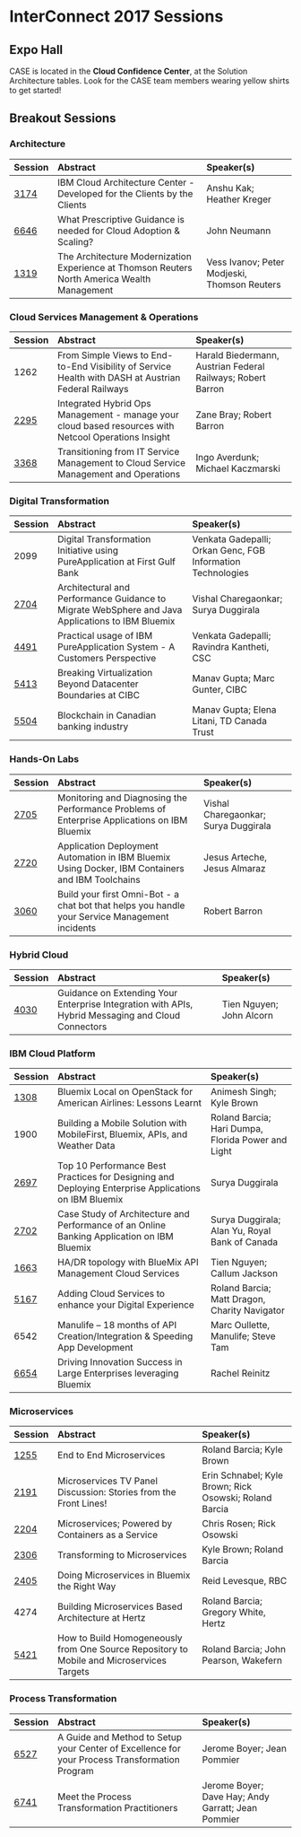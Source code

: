 # InterConnect 2017 Sessions

## Expo Hall

CASE is located in the **Cloud Confidence Center**, at the Solution Architecture tables.  Look for the CASE team members wearing yellow shirts to get started!

## Breakout Sessions

### Architecture

| Session  | Abstract  | Speaker(s)  |
|:-------------|:------------------|:------|
| [3174](https://myibm.ibm.com/events/interconnect/all-sessions/session/3174A)  | IBM Cloud Architecture Center - Developed for the Clients by the Clients  | Anshu Kak; Heather Kreger |
| [6646](https://myibm.ibm.com/events/interconnect/all-sessions/session/6646A)  | What Prescriptive Guidance is needed for Cloud Adoption & Scaling? | John Neumann |
| [1319](https://myibm.ibm.com/events/interconnect/all-sessions/session/1319A)  | The Architecture Modernization Experience at Thomson Reuters North America Wealth Management  | Vess Ivanov; Peter Modjeski, Thomson Reuters |

### Cloud Services Management & Operations

| Session  | Abstract  | Speaker(s)  |
|:-------------|:------------------|:------|
| 1262  | From Simple Views to End-to-End Visibility of Service Health with DASH at Austrian Federal Railways | Harald Biedermann, Austrian Federal Railways; Robert Barron |
| [2295](https://myibm.ibm.com/events/interconnect/all-sessions/session/2295A)  | Integrated Hybrid Ops Management - manage your cloud based resources with Netcool Operations Insight  | Zane Bray; Robert Barron  |
| [3368](https://myibm.ibm.com/events/interconnect/all-sessions/session/3368A)  | Transitioning from IT Service Management to Cloud Service Management and Operations | Ingo Averdunk; Michael Kaczmarski |

### Digital Transformation

| Session  | Abstract  | Speaker(s)  |
|:-------------|:------------------|:------|
| 2099  | Digital Transformation Initiative using PureApplication at First Gulf Bank  | Venkata Gadepalli; Orkan Genc, FGB Information Technologies |
| [2704](https://myibm.ibm.com/events/interconnect/all-sessions/session/2704A)  | Architectural and Performance Guidance to Migrate WebSphere and Java Applications to IBM Bluemix  | Vishal Charegaonkar; Surya Duggirala |
| [4491](https://myibm.ibm.com/events/interconnect/all-sessions/session/4491A)  | Practical usage of IBM PureApplication System - A Customers Perspective | Venkata Gadepalli; Ravindra Kantheti, CSC |
| [5413](https://myibm.ibm.com/events/interconnect/all-sessions/session/5413A)  | Breaking Virtualization Beyond Datacenter Boundaries at CIBC  | Manav Gupta; Marc Gunter, CIBC  |
| [5504](https://myibm.ibm.com/events/interconnect/all-sessions/session/5504A)  | Blockchain in Canadian banking industry | Manav Gupta; Elena Litani, TD Canada Trust  |

### Hands-On Labs

| Session  | Abstract  | Speaker(s)  |
|:-------------|:------------------|:------|
| [2705](https://myibm.ibm.com/events/interconnect/all-sessions/session/2705A)  | Monitoring and Diagnosing the Performance Problems of Enterprise Applications on IBM Bluemix | Vishal Charegaonkar; Surya Duggirala  |
| [2720](https://myibm.ibm.com/events/interconnect/all-sessions/session/2720A)  | Application Deployment Automation in IBM Bluemix Using Docker, IBM Containers and IBM Toolchains | Jesus Arteche, Jesus Almaraz  |
| [3060](https://myibm.ibm.com/events/interconnect/all-sessions/session/3060A)  | Build your first Omni-Bot - a chat bot that helps you handle your Service Management incidents  | Robert Barron |

### Hybrid Cloud

| Session  | Abstract  | Speaker(s)  |
|:-------------|:------------------|:------|
| [4030](https://myibm.ibm.com/events/interconnect/all-sessions/session/4030A)  | Guidance on Extending Your Enterprise Integration with APIs, Hybrid Messaging and Cloud Connectors  | Tien Nguyen; John Alcorn  |

### IBM Cloud Platform

| Session  | Abstract  | Speaker(s)  |
|:-------------|:------------------|:------|
| [1308](https://myibm.ibm.com/events/interconnect/all-sessions/session/1308A)  | Bluemix Local on OpenStack for American Airlines: Lessons Learnt | Animesh Singh; Kyle Brown  |
| 1900  | Building a Mobile Solution with MobileFirst, Bluemix, APIs, and Weather Data | Roland Barcia; Hari Dumpa, Florida Power and Light |
| [2697](https://myibm.ibm.com/events/interconnect/all-sessions/session/2697A)  | Top 10 Performance Best Practices for Designing and Deploying Enterprise Applications on IBM Bluemix | Surya Duggirala  |
| [2702](https://myibm.ibm.com/events/interconnect/all-sessions/session/2702A)  | Case Study of Architecture and Performance of an Online Banking Application on IBM Bluemix | Surya Duggirala; Alan Yu, Royal Bank of Canada |
| [1663](https://myibm.ibm.com/events/interconnect/all-sessions/session/1663A)  | HA/DR topology with BlueMix API Management Cloud Services | Tien Nguyen; Callum Jackson |
| [5167](https://myibm.ibm.com/events/interconnect/all-sessions/session/5167A)  | Adding Cloud Services to enhance your Digital Experience  | Roland Barcia; Matt Dragon, Charity Navigator |
| 6542  | Manulife – 18 months of API Creation/Integration & Speeding App Development | Marc Oullette, Manulife; Steve Tam  |
| [6654](https://myibm.ibm.com/events/interconnect/all-sessions/session/6654A)  | Driving Innovation Success in Large Enterprises leveraging Bluemix | Rachel Reinitz |

### Microservices

| Session  | Abstract  | Speaker(s)  |
|:-------------|:------------------|:------|
| [1255](https://myibm.ibm.com/events/interconnect/all-sessions/session/1255A)  | End to End Microservices | Roland Barcia; Kyle Brown |
| [2191](https://myibm.ibm.com/events/interconnect/all-sessions/session/2191A)  | Microservices TV Panel Discussion: Stories from the Front Lines! | Erin Schnabel; Kyle Brown; Rick Osowski; Roland Barcia |
| [2204](https://myibm.ibm.com/events/interconnect/all-sessions/session/2204B)  | Microservices; Powered by Containers as a Service | Chris Rosen; Rick Osowski |
| [2306](https://myibm.ibm.com/events/interconnect/all-sessions/session/2306A)  | Transforming to Microservices | Kyle Brown; Roland Barcia |
| [2405](https://myibm.ibm.com/events/interconnect/all-sessions/session/2405B)  | Doing Microservices in Bluemix the Right Way  | Reid Levesque, RBC  |
| 4274  | Building Microservices Based Architecture at Hertz | Roland Barcia; Gregory White, Hertz  |
| [5421](https://myibm.ibm.com/events/interconnect/all-sessions/session/5421A)  | How to Build Homogeneously from One Source Repository to Mobile and Microservices Targets | Roland Barcia; John Pearson, Wakefern |

### Process Transformation

| Session  | Abstract  | Speaker(s)  |
|:-------------|:------------------|:------|
| [6527](https://myibm.ibm.com/events/interconnect/all-sessions/session/6527A)  | A Guide and Method to Setup your Center of Excellence for your Process Transformation Program | Jerome Boyer; Jean Pommier  |
| [6741](https://myibm.ibm.com/events/interconnect/all-sessions/session/6741A)  | Meet the Process Transformation Practitioners | Jerome Boyer; Dave Hay; Andy Garratt; Jean Pommier  |
